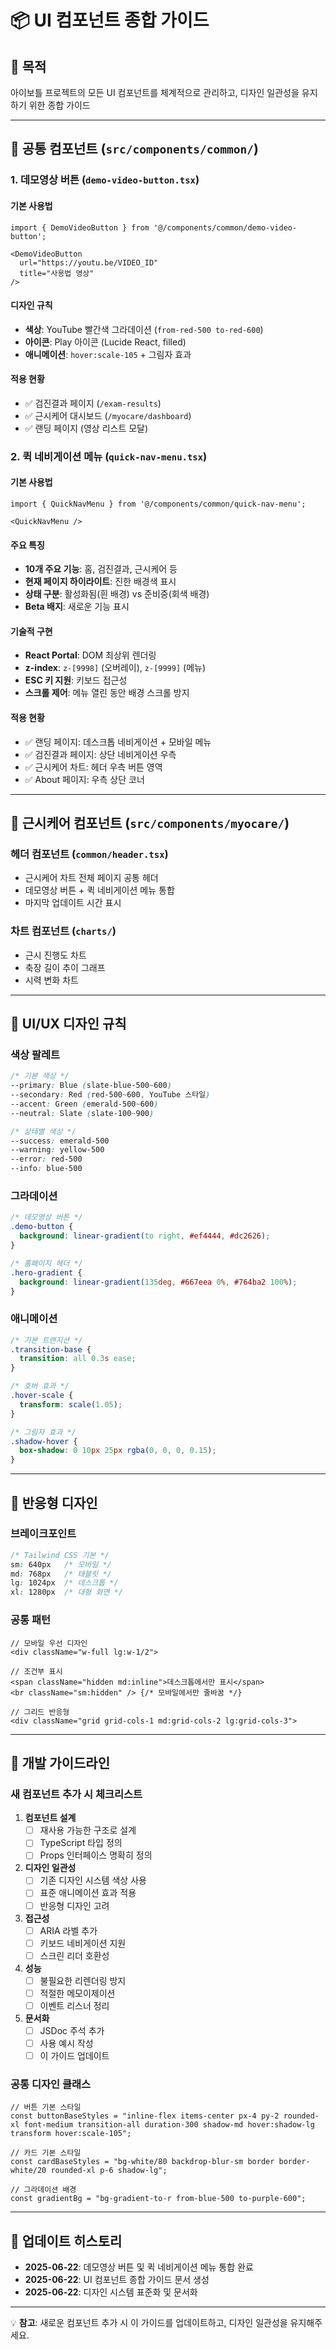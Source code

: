 # 📦 UI 컴포넌트 종합 가이드

## 🎯 목적
아이보틀 프로젝트의 모든 UI 컴포넌트를 체계적으로 관리하고, 디자인 일관성을 유지하기 위한 종합 가이드

---

## 🧭 공통 컴포넌트 (`src/components/common/`)

### 1. 데모영상 버튼 (`demo-video-button.tsx`)

#### 기본 사용법
```tsx
import { DemoVideoButton } from '@/components/common/demo-video-button';

<DemoVideoButton 
  url="https://youtu.be/VIDEO_ID" 
  title="사용법 영상"
/>
```

#### 디자인 규칙
- **색상**: YouTube 빨간색 그라데이션 (`from-red-500 to-red-600`)
- **아이콘**: Play 아이콘 (Lucide React, filled)
- **애니메이션**: `hover:scale-105` + 그림자 효과

#### 적용 현황
- ✅ 검진결과 페이지 (`/exam-results`)
- ✅ 근시케어 대시보드 (`/myocare/dashboard`)
- ✅ 랜딩 페이지 (영상 리스트 모달)

### 2. 퀵 네비게이션 메뉴 (`quick-nav-menu.tsx`)

#### 기본 사용법
```tsx
import { QuickNavMenu } from '@/components/common/quick-nav-menu';

<QuickNavMenu />
```

#### 주요 특징
- **10개 주요 기능**: 홈, 검진결과, 근시케어 등
- **현재 페이지 하이라이트**: 진한 배경색 표시
- **상태 구분**: 활성화됨(흰 배경) vs 준비중(회색 배경)
- **Beta 배지**: 새로운 기능 표시

#### 기술적 구현
- **React Portal**: DOM 최상위 렌더링
- **z-index**: `z-[9998]` (오버레이), `z-[9999]` (메뉴)
- **ESC 키 지원**: 키보드 접근성
- **스크롤 제어**: 메뉴 열린 동안 배경 스크롤 방지

#### 적용 현황
- ✅ 랜딩 페이지: 데스크톱 네비게이션 + 모바일 메뉴
- ✅ 검진결과 페이지: 상단 네비게이션 우측
- ✅ 근시케어 차트: 헤더 우측 버튼 영역
- ✅ About 페이지: 우측 상단 코너

---

## 🔧 근시케어 컴포넌트 (`src/components/myocare/`)

### 헤더 컴포넌트 (`common/header.tsx`)
- 근시케어 차트 전체 페이지 공통 헤더
- 데모영상 버튼 + 퀵 네비게이션 메뉴 통합
- 마지막 업데이트 시간 표시

### 차트 컴포넌트 (`charts/`)
- 근시 진행도 차트
- 축장 길이 추이 그래프
- 시력 변화 차트

---

## 🎨 UI/UX 디자인 규칙

### 색상 팔레트
```css
/* 기본 색상 */
--primary: Blue (slate-blue-500~600)
--secondary: Red (red-500~600, YouTube 스타일)
--accent: Green (emerald-500~600)
--neutral: Slate (slate-100~900)

/* 상태별 색상 */
--success: emerald-500
--warning: yellow-500  
--error: red-500
--info: blue-500
```

### 그라데이션
```css
/* 데모영상 버튼 */
.demo-button {
  background: linear-gradient(to right, #ef4444, #dc2626);
}

/* 홈페이지 헤더 */
.hero-gradient {
  background: linear-gradient(135deg, #667eea 0%, #764ba2 100%);
}
```

### 애니메이션
```css
/* 기본 트랜지션 */
.transition-base {
  transition: all 0.3s ease;
}

/* 호버 효과 */
.hover-scale {
  transform: scale(1.05);
}

/* 그림자 효과 */
.shadow-hover {
  box-shadow: 0 10px 25px rgba(0, 0, 0, 0.15);
}
```

---

## 📱 반응형 디자인

### 브레이크포인트
```css
/* Tailwind CSS 기본 */
sm: 640px   /* 모바일 */
md: 768px   /* 태블릿 */
lg: 1024px  /* 데스크톱 */
xl: 1280px  /* 대형 화면 */
```

### 공통 패턴
```tsx
// 모바일 우선 디자인
<div className="w-full lg:w-1/2">
  
// 조건부 표시
<span className="hidden md:inline">데스크톱에서만 표시</span>
<br className="sm:hidden" /> {/* 모바일에서만 줄바꿈 */}

// 그리드 반응형
<div className="grid grid-cols-1 md:grid-cols-2 lg:grid-cols-3">
```

---

## 🔧 개발 가이드라인

### 새 컴포넌트 추가 시 체크리스트

1. **컴포넌트 설계**
   - [ ] 재사용 가능한 구조로 설계
   - [ ] TypeScript 타입 정의
   - [ ] Props 인터페이스 명확히 정의

2. **디자인 일관성**
   - [ ] 기존 디자인 시스템 색상 사용
   - [ ] 표준 애니메이션 효과 적용
   - [ ] 반응형 디자인 고려

3. **접근성**
   - [ ] ARIA 라벨 추가
   - [ ] 키보드 네비게이션 지원
   - [ ] 스크린 리더 호환성

4. **성능**
   - [ ] 불필요한 리렌더링 방지
   - [ ] 적절한 메모이제이션
   - [ ] 이벤트 리스너 정리

5. **문서화**
   - [ ] JSDoc 주석 추가
   - [ ] 사용 예시 작성
   - [ ] 이 가이드 업데이트

### 공통 디자인 클래스

```tsx
// 버튼 기본 스타일
const buttonBaseStyles = "inline-flex items-center px-4 py-2 rounded-xl font-medium transition-all duration-300 shadow-md hover:shadow-lg transform hover:scale-105";

// 카드 기본 스타일  
const cardBaseStyles = "bg-white/80 backdrop-blur-sm border border-white/20 rounded-xl p-6 shadow-lg";

// 그라데이션 배경
const gradientBg = "bg-gradient-to-r from-blue-500 to-purple-600";
```

---

## 🔄 업데이트 히스토리

- **2025-06-22**: 데모영상 버튼 및 퀵 네비게이션 메뉴 통합 완료
- **2025-06-22**: UI 컴포넌트 종합 가이드 문서 생성
- **2025-06-22**: 디자인 시스템 표준화 및 문서화

---

💡 **참고**: 새로운 컴포넌트 추가 시 이 가이드를 업데이트하고, 디자인 일관성을 유지해주세요. 